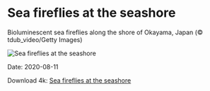 # Sea fireflies at the seashore

Bioluminescent sea fireflies along the shore of Okayama, Japan (© tdub_video/Getty Images)

![Sea fireflies at the seashore](https://bing.com/th?id=OHR.SeaFireflies_EN-US7467298206_UHD.jpg&rf=LaDigue_UHD.jpg&pid=hp&w=1024&h=576)

Date: 2020-08-11

Download 4k: [Sea fireflies at the seashore](https://bing.com/th?id=OHR.SeaFireflies_EN-US7467298206_UHD.jpg&rf=LaDigue_UHD.jpg&pid=hp&w=3840&h=2160)

